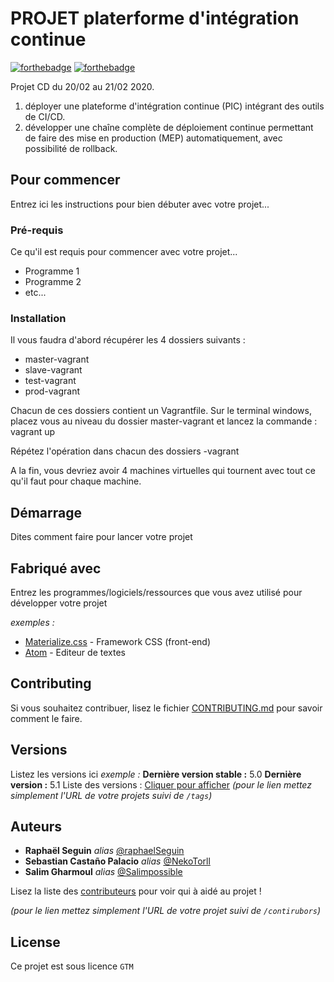 # PROJET platerforme d'intégration continue

[![forthebadge](http://forthebadge.com/images/badges/built-with-love.svg)](http://forthebadge.com)  [![forthebadge](http://forthebadge.com/images/badges/powered-by-electricity.svg)](http://forthebadge.com)

Projet CD du 20/02 au 21/02 2020. 
1. déployer une plateforme d'intégration continue (PIC) intégrant des outils de CI/CD.
2. développer une chaîne complète de déploiement continue permettant de faire des mise en production (MEP) automatiquement, avec possibilité de rollback.


## Pour commencer

Entrez ici les instructions pour bien débuter avec votre projet...

### Pré-requis

Ce qu'il est requis pour commencer avec votre projet...

- Programme 1
- Programme 2
- etc...

### Installation

Il vous faudra d'abord récupérer les 4 dossiers suivants : 
- master-vagrant
- slave-vagrant
- test-vagrant
- prod-vagrant

Chacun de ces dossiers contient un Vagrantfile.
Sur le terminal windows, placez vous au niveau du dossier master-vagrant et lancez la commande :
vagrant up

Répétez l'opération dans chacun des dossiers -vagrant 

A la fin, vous devriez avoir 4 machines virtuelles qui tournent avec tout ce qu'il faut pour chaque machine.

## Démarrage

Dites comment faire pour lancer votre projet

## Fabriqué avec

Entrez les programmes/logiciels/ressources que vous avez utilisé pour développer votre projet

_exemples :_
* [Materialize.css](http://materializecss.com) - Framework CSS (front-end)
* [Atom](https://atom.io/) - Editeur de textes

## Contributing

Si vous souhaitez contribuer, lisez le fichier [CONTRIBUTING.md](https://example.org) pour savoir comment le faire.

## Versions
Listez les versions ici 
_exemple :_
**Dernière version stable :** 5.0
**Dernière version :** 5.1
Liste des versions : [Cliquer pour afficher](https://github.com/your/project-name/tags)
_(pour le lien mettez simplement l'URL de votre projets suivi de ``/tags``)_

## Auteurs

* **Raphaël Seguin** _alias_ [@raphaelSeguin](https://github.com/raphaelSeguin)
* **Sebastian Castaño Palacio** _alias_ [@NekoTorll](https://github.com/NekoTorll)
* **Salim Gharmoul** _alias_ [@Salimpossible](https://github.com/Salimpossible)

Lisez la liste des [contributeurs](https://github.com/your/project/contributors) pour voir qui à aidé au projet !

_(pour le lien mettez simplement l'URL de votre projet suivi de ``/contirubors``)_

## License

Ce projet est sous licence `` GTM ``


